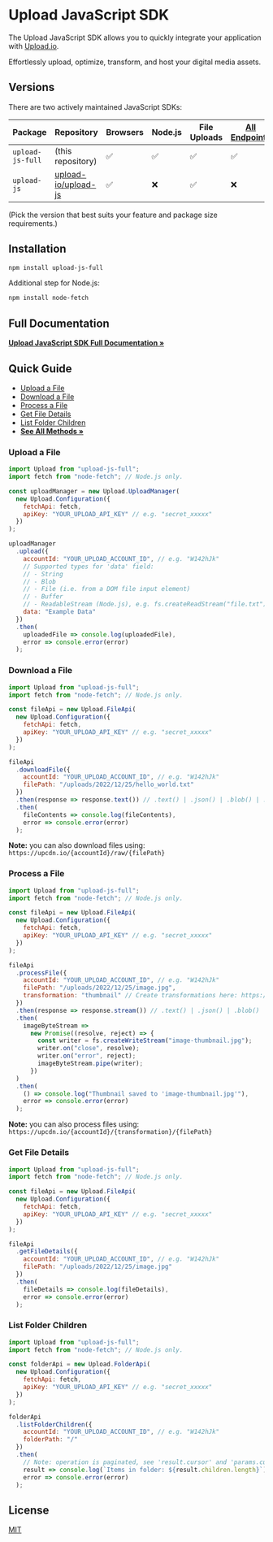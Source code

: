 # Upload JavaScript SDK

The Upload JavaScript SDK allows you to quickly integrate your application with [Upload.io](https://upload.io).

Effortlessly upload, optimize, transform, and host your digital media assets.

## Versions

There are two actively maintained JavaScript SDKs:

| Package          | Repository                                                    | Browsers | Node.js | File Uploads | [All Endpoints](https://upload.io/docs/upload-api) | Size |
| ---------------- | ------------------------------------------------------------- | -------- | ------- | ------------ | -------------------------------------------------- | ---- |
| `upload-js-full` | (this repository)                                             | ✅       | ✅      | ✅           | ✅                                                 | 13KB |
| `upload-js`      | [upload-io/upload-js](https://github.com/upload-io/upload-js) | ✅       | ❌      | ✅           | ❌                                                 | 6KB  |

(Pick the version that best suits your feature and package size requirements.)

## Installation

```bash
npm install upload-js-full
```

Additional step for Node.js:

```bash
npm install node-fetch
```

## Full Documentation

**[Upload JavaScript SDK Full Documentation »](https://upload.io/docs/upload-sdk/javascript/full)**

## Quick Guide

- [Upload a File](#upload-a-file)
- [Download a File](#download-a-file)
- [Process a File](#process-a-file)
- [Get File Details](#get-file-details)
- [List Folder Children](#list-folder-children)
- **[See All Methods »](https://upload.io/docs/upload-sdk/javascript)**

### Upload a File

```javascript
import Upload from "upload-js-full";
import fetch from "node-fetch"; // Node.js only.

const uploadManager = new Upload.UploadManager(
  new Upload.Configuration({
    fetchApi: fetch,
    apiKey: "YOUR_UPLOAD_API_KEY" // e.g. "secret_xxxxx"
  })
);

uploadManager
  .upload({
    accountId: "YOUR_UPLOAD_ACCOUNT_ID", // e.g. "W142hJk"
    // Supported types for 'data' field:
    // - String
    // - Blob
    // - File (i.e. from a DOM file input element)
    // - Buffer
    // - ReadableStream (Node.js), e.g. fs.createReadStream("file.txt")
    data: "Example Data"
  })
  .then(
    uploadedFile => console.log(uploadedFile),
    error => console.error(error)
  );
```

### Download a File

```javascript
import Upload from "upload-js-full";
import fetch from "node-fetch"; // Node.js only.

const fileApi = new Upload.FileApi(
  new Upload.Configuration({
    fetchApi: fetch,
    apiKey: "YOUR_UPLOAD_API_KEY" // e.g. "secret_xxxxx"
  })
);

fileApi
  .downloadFile({
    accountId: "YOUR_UPLOAD_ACCOUNT_ID", // e.g. "W142hJk"
    filePath: "/uploads/2022/12/25/hello_world.txt"
  })
  .then(response => response.text()) // .text() | .json() | .blob() | .stream()
  .then(
    fileContents => console.log(fileContents),
    error => console.error(error)
  );
```

**Note:** you can also download files using: `https://upcdn.io/{accountId}/raw/{filePath}`

### Process a File

```javascript
import Upload from "upload-js-full";
import fetch from "node-fetch"; // Node.js only.

const fileApi = new Upload.FileApi(
  new Upload.Configuration({
    fetchApi: fetch,
    apiKey: "YOUR_UPLOAD_API_KEY" // e.g. "secret_xxxxx"
  })
);

fileApi
  .processFile({
    accountId: "YOUR_UPLOAD_ACCOUNT_ID", // e.g. "W142hJk"
    filePath: "/uploads/2022/12/25/image.jpg",
    transformation: "thumbnail" // Create transformations here: https://upload.io/dashboard/transformations
  })
  .then(response => response.stream()) // .text() | .json() | .blob() | .stream()
  .then(
    imageByteStream =>
      new Promise((resolve, reject) => {
        const writer = fs.createWriteStream("image-thumbnail.jpg");
        writer.on("close", resolve);
        writer.on("error", reject);
        imageByteStream.pipe(writer);
      })
  )
  .then(
    () => console.log("Thumbnail saved to 'image-thumbnail.jpg'"),
    error => console.error(error)
  );
```

**Note:** you can also process files using: `https://upcdn.io/{accountId}/{transformation}/{filePath}`

### Get File Details

```javascript
import Upload from "upload-js-full";
import fetch from "node-fetch"; // Node.js only.

const fileApi = new Upload.FileApi(
  new Upload.Configuration({
    fetchApi: fetch,
    apiKey: "YOUR_UPLOAD_API_KEY" // e.g. "secret_xxxxx"
  })
);

fileApi
  .getFileDetails({
    accountId: "YOUR_UPLOAD_ACCOUNT_ID", // e.g. "W142hJk"
    filePath: "/uploads/2022/12/25/image.jpg"
  })
  .then(
    fileDetails => console.log(fileDetails),
    error => console.error(error)
  );
```

### List Folder Children

```javascript
import Upload from "upload-js-full";
import fetch from "node-fetch"; // Node.js only.

const folderApi = new Upload.FolderApi(
  new Upload.Configuration({
    fetchApi: fetch,
    apiKey: "YOUR_UPLOAD_API_KEY" // e.g. "secret_xxxxx"
  })
);

folderApi
  .listFolderChildren({
    accountId: "YOUR_UPLOAD_ACCOUNT_ID", // e.g. "W142hJk"
    folderPath: "/"
  })
  .then(
    // Note: operation is paginated, see 'result.cursor' and 'params.cursor'.
    result => console.log(`Items in folder: ${result.children.length}`),
    error => console.error(error)
  );
```

## License

[MIT](LICENSE)
